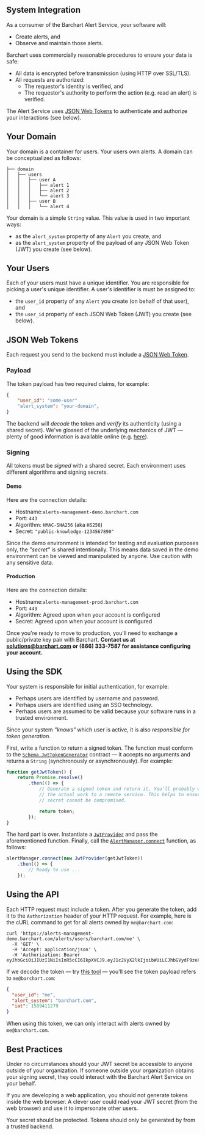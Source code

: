 ## System Integration

As a consumer of the Barchart Alert Service, your software will:

* Create alerts, and
* Observe and maintain those alerts.

Barchart uses commercially reasonable procedures to ensure your data is safe:

* All data is encrypted before transmission (using HTTP over SSL/TLS).
* All requests are authorized:
  * The requestor's identity is verified, and
  * The requestor's authority to perform the action (e.g. read an alert) is verified.

The Alert Service uses [JSON Web Tokens](https://en.wikipedia.org/wiki/JSON_Web_Token) to authenticate and authorize your interactions (see below).

## Your Domain

Your domain is a container for users. Your users own alerts. A domain can be conceptualized as follows:

```text
├── domain
│   ├── users
│   │   ├── user A
│   │   │   ├── alert 1
│   │   │   ├── alert 2
│   │   │   └── alert 3
│   │   ├── user B
│   │   │   └── alert 4
```

Your domain is a simple ```String``` value. This value is used in two important ways:

* as the ```alert_system``` property of any ```Alert``` you create, and
* as the ```alert_system``` property of the payload of any JSON Web Token (JWT) you create (see below).

## Your Users

Each of your users must have a unique identifier. You are responsible for picking a user's unique identifier. A user's identifier is must be assigned to:

* the ```user_id``` property of any ```Alert``` you create (on behalf of that user), and
* the ```user_id``` property of each JSON Web Token (JWT) you create (see below).

## JSON Web Tokens

Each request you send to the backend must include a [JSON Web Token](https://en.wikipedia.org/wiki/JSON_Web_Token).

### Payload

The token payload has two required claims, for example:

```json
{
	"user_id": "some-user"
	"alert_system": "your-domain",
}
```

The backend will _decode_ the token and _verify_ its authenticity (using a shared secret). We've glossed of the underlying mechanics of JWT — plenty of good information is available online (e.g. [here](https://jwt.io/introduction/)).

### Signing

All tokens must be _signed_ with a shared secret. Each environment uses different algorithms and signing secrets.

#### Demo

Here are the connection details:

* Hostname:```alerts-management-demo.barchart.com```
* Port: ```443```
* Algorithm: ```HMAC-SHA256``` (aka ```HS256```)
* Secret: ```"public-knowledge-1234567890"```

Since the demo environment is intended for testing and evaluation purposes only, the _"secret"_ is shared intentionally. This means data saved in the demo environment can be viewed and manipulated by anyone. Use caution with any sensitive data.

#### Production

Here are the connection details:

* Hostname:```alerts-management-prod.barchart.com```
* Port: ```443```
* Algorithm: Agreed upon when your account is configured
* Secret: Agreed upon when your account is configured

Once you're ready to move to production, you'll need to exchange a public/private key pair with Barchart. **Contact us at solutions@barchart.com or (866) 333-7587 for assistance configuring your account.**

## Using the SDK

Your system is responsible for initial authentication, for example:

* Perhaps users are identified by username and password.
* Perhaps users are identified using an SSO technology.
* Perhaps users are assumed to be valid because your software runs in a trusted environment.

Since your system _"knows"_ which user is active, it is also _responsible for token generation_.

First, write a function to return a signed token. The function must conform to the [```Schema.JwtTokenGenerator```](/content/sdk/lib-security?id=callbacksjwttokengenerator) contract — it accepts no arguments and returns a ```String``` (synchronously or asynchronously). For example:

```js
function getJwtToken() {
	return Promise.resolve()
		.then(() => {
			// Generate a signed token and return it. You'll probably want to delegate
			// the actual work to a remote service. This helps to ensure your JWT signing
			// secret cannot be compromised.

			return token;
		});
}
```

The hard part is over. Instantiate a [```JwtProvider```](/content/sdk/lib-security?id=jwtprovider) and pass the aforementioned function. Finally, call the [```AlertManager.connect```](/content/sdk/lib?id=alertmanagerconnect) function, as follows:

```js
alertManager.connect(new JwtProvider(getJwtToken))
	.then(() => {
		// Ready to use ...
	});
```

## Using the API

Each HTTP request must include a token. After you generate the token, add it to the ```Authorization``` header of your HTTP request. For example, here is the cURL command to get for all alerts owned by ```me@barchart.com```:

```shell
curl 'https://alerts-management-demo.barchart.com/alerts/users/barchart.com/me' \
  -X 'GET' \
  -H 'Accept: application/json' \
  -H 'Authorization: Bearer eyJhbGciOiJIUzI1NiIsInR5cCI6IkpXVCJ9.eyJ1c2VyX2lkIjoibWUiLCJhbGVydF9zeXN0ZW0iOiJiYXJjaGFydC5jb20iLCJpYXQiOjE1ODk0MTEyNzl9.SxyC8s_CKhPyzcNmM_h_TRMiNSx3YstKGmAb2IOWqgM'
```

If we decode the token — try [this tool](https://jwt.io/) — you'll see the token payload refers to ```me@barchart.com```:

```json
{
  "user_id": "me",
  "alert_system": "barchart.com",
  "iat": 1589411279
}
```

When using this token, we can only interact with alerts owned by ```me@barchart.com```.

## Best Practices

Under no circumstances should your JWT secret be accessible to anyone outside of your organization. If someone outside your organization obtains your signing secret, they could interact with the Barchart Alert Service on your behalf.

If you are developing a web application, you should not generate tokens inside the web browser. A clever user could read your JWT secret (from the web browser) and use it to impersonate other users.

Your secret should be protected. Tokens should only be generated by from a trusted backend.

